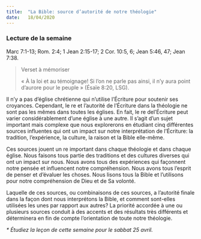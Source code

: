```yaml
---
title:  "La Bible: source d’autorité de notre théologie"
date:   18/04/2020
---
```


### Lecture de la semaine
Marc 7:1-13; Rom. 2:4; 1 Jean 2:15-17; 2 Cor. 10:5, 6; Jean 5:46, 47; Jean 7:38.

> <p>Verset à mémoriser</p>
> « À la loi et au témoignage! Si l’on ne parle pas ainsi, il n’y aura point d’aurore pour le peuple » (Ésaïe 8:20, LSG).

Il n’y a pas d’église chrétienne qui n’utilise l’Écriture pour soutenir ses croyances. Cependant, le re et l’autorité de l’Écriture dans la théologie ne sont pas les mêmes dans toutes les églises. En fait, le re del’Écriture peut varier considérablement d’une église à une autre. Il s’agit d’un sujet important mais complexe que nous explorerons en étudiant cinq différentes sources influentes qui ont un impact sur notre interprétation de l’Écriture: la tradition, l’expérience, la culture, la raison et la Bible elle-même.

Ces sources jouent un re important dans chaque théologie et dans chaque église. Nous faisons tous partie des traditions et des cultures diverses qui ont un impact sur nous. Nous avons tous des expériences qui façonnent notre pensée et influencent notre compréhension. Nous avons tous l’esprit de penser et d’évaluer les choses. Nous lisons tous la Bible et l’utilisons pour notre compréhension de Dieu et de Sa volonté.

Laquelle de ces sources, ou combinaisons de ces sources, a l’autorité finale dans la façon dont nous interprétons la Bible, et comment sont-elles utilisées les unes par rapport aux autres? La priorité accordée à une ou plusieurs sources conduit à des accents et des résultats très différents et déterminera en fin de compte l’orientation de toute notre théologie.

_* Étudiez la leçon de cette semaine pour le sabbat 25 avril._
